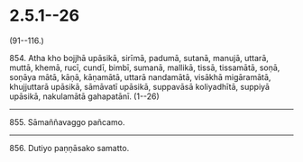 

# 2.5.1--26



(91--116.)

854\. Atha kho bojjhā upāsikā, sirīmā, padumā, sutanā, manujā, uttarā, muttā, khemā, rucī, cundī, bimbī, sumanā, mallikā, tissā, tissamātā, soṇā, soṇāya mātā, kāṇā, kāṇamātā, uttarā nandamātā, visākhā migāramātā, khujjuttarā upāsikā, sāmāvatī upāsikā, suppavāsā koliyadhītā, suppiyā upāsikā, nakulamātā gahapatānī. (1--26)

---

855\. Sāmaññavaggo pañcamo.



---

856\. Dutiyo paṇṇāsako samatto.





